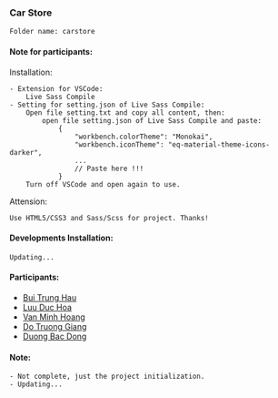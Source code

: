 ### Car Store ###
```
Folder name: carstore
```

#### Note for participants: ####
Installation:
```
- Extension for VSCode:
    Live Sass Compile
- Setting for setting.json of Live Sass Compile:
    Open file setting.txt and copy all content, then: 
        open file setting.json of Live Sass Compile and paste:
            {
                "workbench.colorTheme": "Monokai",
                "workbench.iconTheme": "eq-material-theme-icons-darker",
                ...
                // Paste here !!!
            }
    Turn off VSCode and open again to use.
```
Attension:
```
Use HTML5/CSS3 and Sass/Scss for project. Thanks!
```

#### Developments Installation: ####
```
Updating...
```

#### Participants: ####
- [Bui Trung Hau](https://github.com/BuiTrungHau1312)
- [Luu Duc Hoa](https://github.com/Luuduchoa2504)
- [Van Minh Hoang](https://github.com/vanminhhoang)
- [Do Truong Giang](https://github.com/doTruongGiang-IT)
- [Duong Bac Dong](https://github.com/Bacdong)

#### Note: ####
```
- Not complete, just the project initialization.
- Updating...
```
